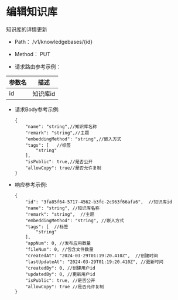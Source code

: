 # 编辑知识库

知识库的详情更新

- Path： /v1/knowledgebases/{id}

- Method： PUT

- 请求路由参考示例：

|参数名      |描述 |
|----------- |----------- |
|id  |知识库id |

- 请求Body参考示例:

  ```
  {
      "name": "string",//知识库名称
      "remark": "string",//主题
      "embeddingMethod": "string",//嵌入方式
      "tags": [   //标签
          "string"
      ],
      "isPublic": true,//是否公开
      "allowCopy": true//是否允许复制
  }
  ```

- 响应参考示例:

  ```
  {
      "id": "3fa85f64-5717-4562-b3fc-2c963f66afa6",  //知识库id
      "name": "string", //知识库名称
      "remark": "string",  //主题
      "embeddingMethod": "string", //嵌入方式
      "tags": [  //标签
          "string"
      ],
      "appNum": 0, //发布应用数量
      "fileNum": 0, //包含文件数量
      "createdAt": "2024-03-29T01:19:20.410Z",  //创建时间
      "lastUpdateAt": "2024-03-29T01:19:20.410Z", //更新时间 
      "createdBy": 0, //创建用户id
      "updatedBy": 0, //更新用户id
      "isPublic": true, //是否公开
      "allowCopy": true //是否允许复制
  }
  ```

